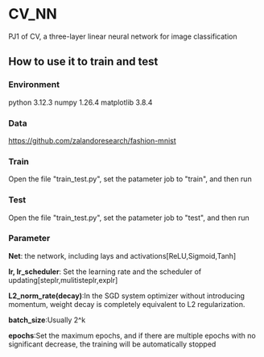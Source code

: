 # CV_NN
PJ1 of CV, a three-layer linear neural network for image classification

## How to use it to train and test

### Environment
python                    3.12.3
numpy                     1.26.4
matplotlib                3.8.4 

### Data 
https://github.com/zalandoresearch/fashion-mnist

### Train
Open the file "train_test.py", set the patameter job to "train", and then run

### Test
Open the file "train_test.py", set the patameter job to "test", and then run

### Parameter
**Net**: the network, including lays and activations\[ReLU,Sigmoid,Tanh\]


**lr, lr_scheduler**: Set the learning rate and the scheduler of updating\[steplr,mulitisteplr,explr\]


**L2_norm_rate(decay)**:In the SGD system optimizer without introducing momentum, weight decay is completely equivalent to L2 regularization.


**batch_size**:Usually 2^k


**epochs**:Set the maximum epochs, and if there are multiple epochs with no significant decrease, the training will be automatically stopped
